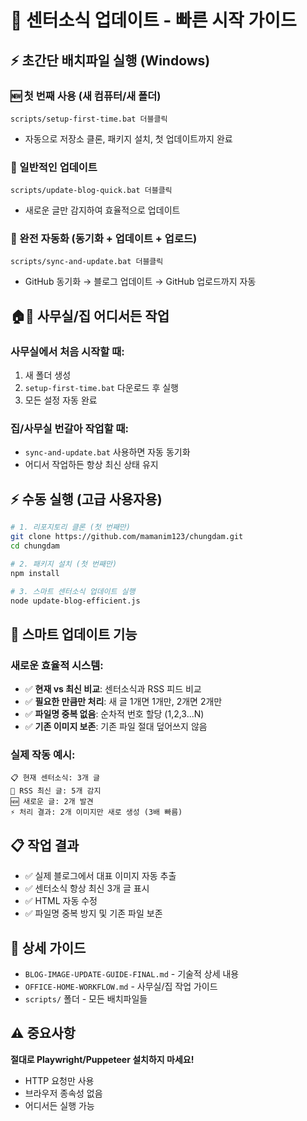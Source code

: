 # 🚀 센터소식 업데이트 - 빠른 시작 가이드

## ⚡ 초간단 배치파일 실행 (Windows)

### **🆕 첫 번째 사용 (새 컴퓨터/새 폴더)**
```
scripts/setup-first-time.bat 더블클릭
```
- 자동으로 저장소 클론, 패키지 설치, 첫 업데이트까지 완료

### **📅 일반적인 업데이트**
```
scripts/update-blog-quick.bat 더블클릭
```
- 새로운 글만 감지하여 효율적으로 업데이트

### **🔄 완전 자동화 (동기화 + 업데이트 + 업로드)**
```
scripts/sync-and-update.bat 더블클릭
```
- GitHub 동기화 → 블로그 업데이트 → GitHub 업로드까지 자동

## 🏠🏢 사무실/집 어디서든 작업

### **사무실에서 처음 시작할 때:**
1. 새 폴더 생성
2. `setup-first-time.bat` 다운로드 후 실행
3. 모든 설정 자동 완료

### **집/사무실 번갈아 작업할 때:**
- `sync-and-update.bat` 사용하면 자동 동기화
- 어디서 작업하든 항상 최신 상태 유지

## ⚡ 수동 실행 (고급 사용자용)

```bash
# 1. 리포지토리 클론 (첫 번째만)
git clone https://github.com/mamanim123/chungdam.git
cd chungdam

# 2. 패키지 설치 (첫 번째만)
npm install

# 3. 스마트 센터소식 업데이트 실행
node update-blog-efficient.js
```

## 🎯 스마트 업데이트 기능

### **새로운 효율적 시스템:**
- ✅ **현재 vs 최신 비교**: 센터소식과 RSS 피드 비교
- ✅ **필요한 만큼만 처리**: 새 글 1개면 1개만, 2개면 2개만
- ✅ **파일명 중복 없음**: 순차적 번호 할당 (1,2,3...N)
- ✅ **기존 이미지 보존**: 기존 파일 절대 덮어쓰지 않음

### **실제 작동 예시:**
```
📋 현재 센터소식: 3개 글
🔗 RSS 최신 글: 5개 감지
🆕 새로운 글: 2개 발견
⚡ 처리 결과: 2개 이미지만 새로 생성 (3배 빠름)
```

## 📋 작업 결과
- ✅ 실제 블로그에서 대표 이미지 자동 추출
- ✅ 센터소식 항상 최신 3개 글 표시
- ✅ HTML 자동 수정
- ✅ 파일명 중복 방지 및 기존 파일 보존

## 📖 상세 가이드
- `BLOG-IMAGE-UPDATE-GUIDE-FINAL.md` - 기술적 상세 내용
- `OFFICE-HOME-WORKFLOW.md` - 사무실/집 작업 가이드
- `scripts/` 폴더 - 모든 배치파일들

## ⚠️ 중요사항
**절대로 Playwright/Puppeteer 설치하지 마세요!**
- HTTP 요청만 사용
- 브라우저 종속성 없음
- 어디서든 실행 가능
